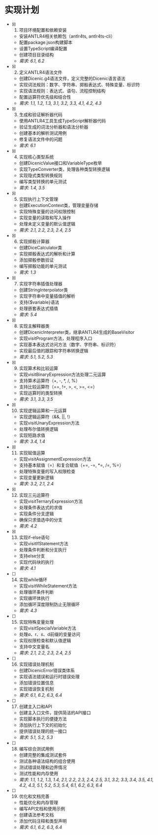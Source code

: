 # 实现计划

- [x] 1. 项目环境配置和依赖安装





  - 安装ANTLR4相关依赖包（antlr4ts, antlr4ts-cli）
  - 配置package.json构建脚本
  - 设置TypeScript编译配置
  - 创建项目目录结构
  - _需求: 6.1, 6.2_

- [x] 2. 定义ANTLR4语法文件





  - 创建Dicenic.g4语法文件，定义完整的Dicenic语言语法
  - 实现词法规则：数字、字符串、掷骰表达式、特殊变量、标识符
  - 实现语法规则：表达式、语句、流程控制结构
  - 配置运算符优先级和结合性
  - _需求: 1.1, 1.2, 1.3, 3.1, 3.2, 3.3, 4.1, 4.2, 4.3_

- [x] 3. 生成和验证解析器代码





  - 使用ANTLR4工具生成TypeScript解析器代码
  - 验证生成的词法分析器和语法分析器
  - 创建基本的解析测试用例
  - 修复语法文件中的问题
  - _需求: 6.1_

- [x] 4. 实现核心类型系统





  - 创建DicenicValue接口和VariableType枚举
  - 实现TypeConverter类，处理各种类型转换逻辑
  - 实现隐式类型转换规则
  - 编写类型转换的单元测试
  - _需求: 1.4, 3.5_

- [x] 5. 实现执行上下文管理





  - 创建ExecutionContext类，管理变量存储
  - 实现特殊变量的访问权限控制
  - 实现变量的读取和写入操作
  - 处理未定义变量的默认值逻辑
  - _需求: 2.1, 2.2, 2.3, 2.4, 2.5_

- [x] 6. 实现掷骰计算器


  - 创建DiceCalculator类
  - 实现掷骰表达式的解析和计算
  - 添加掷骰参数验证
  - 编写掷骰功能的单元测试
  - _需求: 1.3_

- [x] 7. 实现字符串插值处理器



  - 创建StringInterpolator类
  - 实现字符串中变量插值的解析
  - 支持{$variable}语法
  - 处理嵌套表达式插值
  - _需求: 5.4_

- [x] 8. 实现主解释器类




  - 创建DicenicInterpreter类，继承ANTLR4生成的BaseVisitor
  - 实现visitProgram方法，处理程序入口
  - 实现基本表达式访问方法（数字、字符串、标识符）
  - 实现最后值的跟踪和字符串转换逻辑
  - _需求: 5.1, 5.2, 5.3_

- [x] 9. 实现算术和比较运算



  - 实现visitBinaryExpression方法处理二元运算
  - 支持算术运算符（+, -, *, /, %）
  - 支持比较运算符（==, !=, >, <, >=, <=）
  - 实现运算时的类型转换
  - _需求: 3.1, 3.3, 3.5_

- [x] 10. 实现逻辑运算和一元运算





  - 实现逻辑运算符（&&, ||, !）
  - 实现visitUnaryExpression方法
  - 处理布尔值转换逻辑
  - 实现短路求值
  - _需求: 3.4, 1.4_

- [x] 11. 实现赋值运算





  - 实现visitAssignmentExpression方法
  - 支持基本赋值（=）和复合赋值（+=, -=, *=, /=, %=）
  - 处理特殊变量的写入权限检查
  - 实现变量更新逻辑
  - _需求: 3.2, 2.1, 2.4_

- [x] 12. 实现三元运算符



  - 实现visitTernaryExpression方法
  - 处理条件表达式的求值
  - 实现条件分支逻辑
  - 确保只求值选中的分支
  - _需求: 4.2_

- [x] 13. 实现if-else语句



  - 实现visitIfStatement方法
  - 处理条件判断和分支执行
  - 支持else分支
  - 实现代码块的执行
  - _需求: 4.1_

- [ ] 14. 实现while循环
  - 实现visitWhileStatement方法
  - 处理循环条件判断
  - 实现循环体执行
  - 添加循环深度限制防止无限循环
  - _需求: 4.3_

- [ ] 15. 实现特殊变量处理
  - 实现visitSpecialVariable方法
  - 处理$a、$r、$s、$d前缀的变量访问
  - 实现权限检查和默认值逻辑
  - 支持中文变量名
  - _需求: 2.1, 2.2, 2.3, 2.4, 2.5_

- [ ] 16. 实现错误处理机制
  - 创建DicenicError错误类体系
  - 实现语法错误和运行时错误处理
  - 添加错误位置信息
  - 实现错误恢复机制
  - _需求: 6.1, 6.2, 6.3, 6.4_

- [ ] 17. 创建主入口和API
  - 创建主入口文件，提供简洁的API接口
  - 实现脚本执行的便捷方法
  - 添加执行上下文的初始化
  - 提供错误处理的统一接口
  - _需求: 5.1, 5.2, 5.3_

- [ ] 18. 编写综合测试用例
  - 创建完整的集成测试套件
  - 测试各种语法结构的组合使用
  - 测试错误处理和边界情况
  - 测试性能和内存使用
  - _需求: 1.1, 1.2, 1.3, 1.4, 2.1, 2.2, 2.3, 2.4, 2.5, 3.1, 3.2, 3.3, 3.4, 3.5, 4.1, 4.2, 4.3, 5.1, 5.2, 5.3, 5.4, 6.1, 6.2, 6.3, 6.4_

- [ ] 19. 优化和文档完善
  - 性能优化和内存管理
  - 编写API文档和使用示例
  - 创建语法参考文档
  - 添加代码注释和类型声明
  - _需求: 6.1, 6.2, 6.3, 6.4_